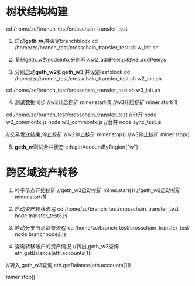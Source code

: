 # 树状结构构建
cd /home/zc/branch_test/crosschain_transfer_test

1. 启动**geth_w**,并设定branchblock
cd /home/zc/branch_test/crosschain_transfer_test
sh w_init.sh

2. 复制geth_w的nodeinfo,分别写入w2_addPeer.js和w3_addPeer.js

3. 分别启动**geth_w2**和**geth_w3**,并设定leafblock
cd /home/zc/branch_test/crosschain_transfer_test
sh w2_init.sh 

cd /home/zc/branch_test/crosschain_transfer_test
sh w3_init.sh

4. 测试数据同步
//w2开启挖矿
miner.start(1)
//w3开启挖矿
miner.start(1)

cd /home/zc/branch_test/crosschain_transfer_test
//分开
node w2_commontx.js
node w3_commontx.js
//合并
node sync_test.js

//交易发送结束,停止挖矿
//w2停止挖矿
miner.stop()
//w3停止挖矿
miner.stop()

5. **geth_w**测试合并状态
eth.getAccountByRegion("w")

# 跨区域资产转移
1. 叶子节点开始挖矿
//geth_w3启动挖矿
miner.start(1)
//geth_w2启动挖矿
miner.start(1)

2. 启动资产转移流程
cd /home/zc/branch_test/crosschain_transfer_test
node transfer_test3.js


3. 启动分支节点监督流程
cd /home/zc/branch_test/crosschain_transfer_test	
node branchnode2.js

4. 查询转移账户的资产情况
//转出,geth_w2查询
eth.getBalance(eth.accounts[1])

//转入,geth_w3查询
eth.getBalance(eth.accounts[1])

miner.stop()
